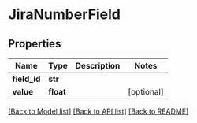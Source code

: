 # JiraNumberField

## Properties
Name | Type | Description | Notes
------------ | ------------- | ------------- | -------------
**field_id** | **str** |  | 
**value** | **float** |  | [optional] 

[[Back to Model list]](../README.md#documentation-for-models) [[Back to API list]](../README.md#documentation-for-api-endpoints) [[Back to README]](../README.md)

